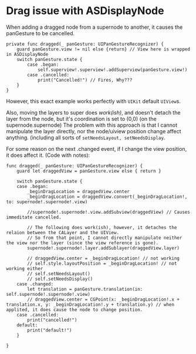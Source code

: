 # Drag issue with ASDisplayNode

When adding a dragged node from a supernode to another, it causes the panGesture to be cancelled. 
```
private func dragged(_ panGesture: UIPanGestureRecognizer) {
    guard panGesture.view != nil else {return} // View here is wrapped in ASDisplayNode
    switch panGesture.state {
        case .began:
            self.superview!.superview!.addSuperview(panGesture.view!)
        case .cancelled:
            print("Cancelled!") // Fires, Why???
    }
}
```

However, this exact example works perfectly with `UIKit` default `UIView`s.

Also, moving the layers to super does *work(ish)*, and doesn't detach the layer from the node, but it's coordination is set to (0,0) (on the supernode.supernode)
The problem with this approach is that I cannot manipulate the layer directly, nor the node/uiview position change affect anything. (including all sorts of `setNeedsLayout, setNeedsDisplay`.

For some reason on the next .changed event, if I change the view position, it does affect it. (Code with notes):
```
func dragged(_ panGesture: UIPanGestureRecognizer) {
    guard let draggedView = panGesture.view else { return }
        
    switch panGesture.state {
    case .began:
        _beginDragLocation = draggedView.center
        _beginDragLocation = draggedView.convert(_beginDragLocation!, to: supernode!.supernode!.view)
        
        //supernode!.supernode!.view.addSubview(draggedView) // Causes immeditate cancelled.
            
        // The following does work(ish), however, it detaches the relaion between the CALayer and the UIView.
        // So from that point, I cannot directly manipulate neither the view nor the layer (since the view reference is gone).
        supernode!.supernode!.layer.addSublayer(draggedView.layer)
            
        // draggedView.center = _beginDragLocation! // not working
        // self.style.layoutPosition = _beginDragLocation! // not working either
        // self.setNeedsLayout()
        // self.setNeedsDisplay()
    case .changed:
        let translation = panGesture.translation(in: self.supernode!.supernode!.view)
        // draggedView.center = CGPoint(x: _beginDragLocation!.x + translation.x, y: _beginDragLocation!.y + translation.y) // when applited, it does cause the node to change position.
    case .cancelled:
        print("cancelled!")
    default:
        print("default!")
    }
        
}
```
